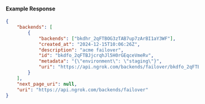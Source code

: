 <!-- Code generated for API Clients. DO NOT EDIT. -->

#### Example Response

```json
{
	"backends": [
		{
			"backends": ["bkdhr_2qFTBOG3zTAB7up7zArBI1aY3WF"],
			"created_at": "2024-12-15T10:06:26Z",
			"description": "acme failover",
			"id": "bkdfo_2qFTBJjcrqhJl5H0rGEqceVmeRv",
			"metadata": "{\"environment\": \"staging\"}",
			"uri": "https://api.ngrok.com/backends/failover/bkdfo_2qFTBJjcrqhJl5H0rGEqceVmeRv"
		}
	],
	"next_page_uri": null,
	"uri": "https://api.ngrok.com/backends/failover"
}
```
